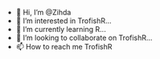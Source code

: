 - 👋 Hi, I’m @Zihda
- 👀 I’m interested in TrofishR...
- 🌱 I’m currently learning R...
- 💞️ I’m looking to collaborate on TrofishR...
- 📫 How to reach me TrofishR

<!---
Zihda/Zihda is a ✨ special ✨ repository because its `README.md` (this file) appears on your GitHub profile.
You can click the Preview link to take a look at your changes.
--->
